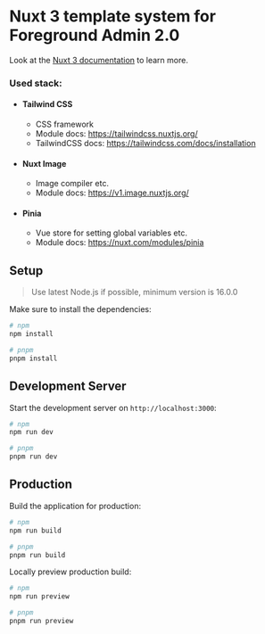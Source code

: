 # Nuxt 3 template system for Foreground Admin 2.0

Look at the [Nuxt 3 documentation](https://nuxt.com/docs/getting-started/introduction) to learn more.

### Used stack:

- #### Tailwind CSS
  * CSS framework
  * Module docs: https://tailwindcss.nuxtjs.org/
  * TailwindCSS docs: https://tailwindcss.com/docs/installation

- #### Nuxt Image
  * Image compiler etc.
  * Module docs: https://v1.image.nuxtjs.org/

- #### Pinia
  * Vue store for setting global variables etc.
  * Module docs: https://nuxt.com/modules/pinia

## Setup

> Use latest Node.js if possible, minimum version is 16.0.0

Make sure to install the dependencies:

```bash
# npm
npm install

# pnpm
pnpm install
```

## Development Server

Start the development server on `http://localhost:3000`:

```bash
# npm
npm run dev

# pnpm
pnpm run dev
```

## Production

Build the application for production:

```bash
# npm
npm run build

# pnpm
pnpm run build
```

Locally preview production build:

```bash
# npm
npm run preview

# pnpm
pnpm run preview
```

